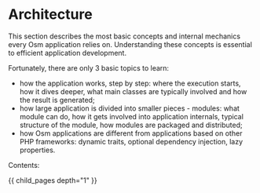 # Architecture #

This section describes the most basic concepts and internal mechanics every Osm application relies on. Understanding these concepts is essential to efficient application development.

Fortunately, there are only 3 basic topics to learn:

* how the application works, step by step: where the execution starts, how it dives deeper, what main classes are typically involved and how the result is generated;
* how large application is divided into smaller pieces - modules: what module can do, how it gets involved into application internals, typical structure of the module, how modules are packaged and distributed;
* how Osm applications are different from applications based on other PHP frameworks: dynamic traits, optional dependency injection, lazy properties.

Contents:

{{ child_pages depth="1" }}
